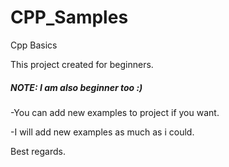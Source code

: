 # CPP_Samples
Cpp Basics

This project created for beginners.
##### NOTE: I am also beginner too :)

  -You can add new examples to project if you want. 

  -I will add new examples as much as i could.


Best regards.
